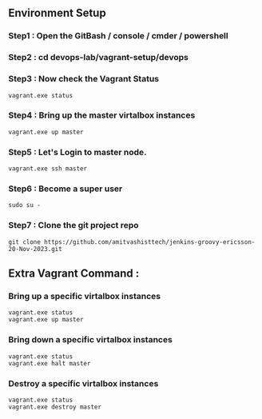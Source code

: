 ## Environment Setup 

### Step1 : Open the GitBash / console / cmder / powershell 

### Step2 : cd devops-lab/vagrant-setup/devops

### Step3 : Now check the Vagrant Status 
```
vagrant.exe status 
```

### Step4 : Bring up the master virtalbox instances 
```
vagrant.exe up master
```

### Step5 : Let's Login to master node.
```
vagrant.exe ssh master 
```

### Step6 : Become a super user
```
sudo su - 
```

### Step7 : Clone the git project repo 
```
git clone https://github.com/amitvashisttech/jenkins-groovy-ericsson-20-Nov-2023.git
```

## Extra Vagrant Command  :
### Bring up a specific virtalbox instances 
```
vagrant.exe status 
vagrant.exe up master 
```
### Bring down a specific virtalbox instances 
```
vagrant.exe status 
vagrant.exe halt master 
```

### Destroy a specific virtalbox instances 
```
vagrant.exe status 
vagrant.exe destroy master 
```
